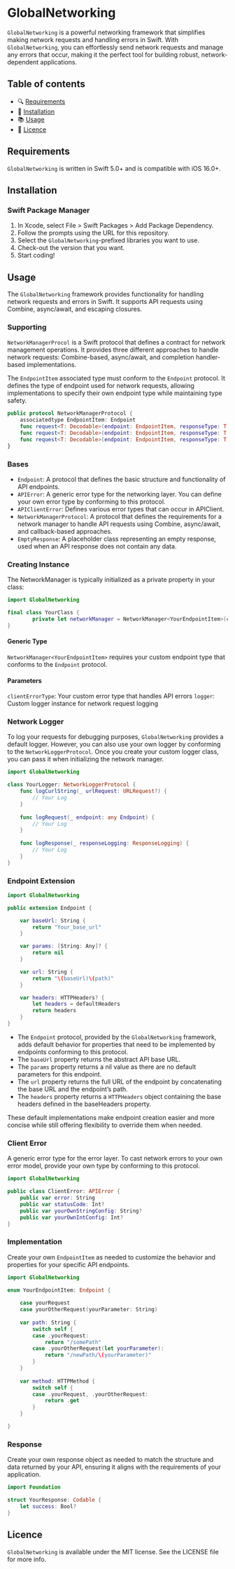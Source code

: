 # GlobalNetworking

`GlobalNetworking` is a powerful networking framework that simplifies making network requests and handling errors in Swift. With `GlobalNetworking`, you can effortlessly send network requests and manage any errors that occur, making it the perfect tool for building robust, network-dependent applications.

## Table of contents
- :mag: [Requirements](#requirements)
- :rocket: [Installation](#installation)
- :books: [Usage](#usage)
- :key: [Licence](#licence)

## Requirements

`GlobalNetworking` is written in Swift 5.0+ and is compatible with iOS 16.0+.

## Installation
### Swift Package Manager

1. In Xcode, select File > Swift Packages > Add Package Dependency.
1. Follow the prompts using the URL for this repository.
1. Select the `GlobalNetworking`-prefixed libraries you want to use.
1. Check-out the version that you want.
1. Start coding!

## Usage

The `GlobalNetworking` framework provides functionality for handling network requests and errors in Swift. It supports API requests using Combine, async/await, and escaping closures.

### Supporting

`NetworkManagerProcol` is a Swift protocol that defines a contract for network management operations. It provides three different approaches to handle network requests: Combine-based, async/await, and completion handler-based implementations.

The `EndpointItem` associated type must conform to the `Endpoint` protocol. It defines the type of endpoint used for network requests, allowing implementations to specify their own endpoint type while maintaining type safety.

```swift
public protocol NetworkManagerProtocol {
    associatedtype EndpointItem: Endpoint
    func request<T: Decodable>(endpoint: EndpointItem, responseType: T.Type) -> AnyPublisher<T, APIClientError>
    func request<T: Decodable>(endpoint: EndpointItem, responseType: T.Type) async throws -> T
    func request<T: Decodable>(endpoint: EndpointItem, responseType: T.Type, completion: @escaping NetworkHandler<T>)
}
```

### Bases

- `Endpoint`: A protocol that defines the basic structure and functionality of API endpoints.
- `APIError`: A generic error type for the networking layer. You can define your own error type by conforming to this protocol.
- `APIClientError`: Defines various error types that can occur in APIClient.
- `NetworkManagerProtocol`: A protocol that defines the requirements for a network manager to handle API requests using Combine, async/await, and callback-based approaches.
- `EmptyResponse`: A placeholder class representing an empty response, used when an API response does not contain any data.

### Creating Instance

The NetworkManager is typically initialized as a private property in your class:

```swift
import GlobalNetworking

final class YourClass {
        private let networkManager = NetworkManager<YourEndpointItem>(clientErrorType: ClientError.self, logger: YourLogger())
}

```

#### Generic Type

`NetworkManager<YourEndpointItem>` requires your custom endpoint type that conforms to the `Endpoint` protocol.

#### Parameters

`clientErrorType`: Your custom error type that handles API errors
`logger`: Custom logger instance for network request logging

### Network Logger

To log your requests for debugging purposes, `GlobalNetworking` provides a default logger. However, you can also use your own logger by conforming to the `NetworkLoggerProtocol`. Once you create your custom logger class, you can pass it when initializing the network manager.

```swift
import GlobalNetworking

class YourLogger: NetworkLoggerProtocol {
    func logCurlString(_ urlRequest: URLRequest?) {
        // Your Log
    }
    
    func logRequest(_ endpoint: any Endpoint) {
        // Your Log
    }
    
    func logResponse(_ responseLogging: ResponseLogging) {
        // Your Log
    }
}

```

### Endpoint Extension

```swift
import GlobalNetworking

public extension Endpoint {

    var baseUrl: String {
        return "Your_base_url"
    }

    var params: [String: Any]? {
        return nil
    }

    var url: String {
        return "\(baseUrl)\(path)"
    }

    var headers: HTTPHeaders? {
        let headers = defaultHeaders
        return headers
    }
}

```
- The `Endpoint` protocol, provided by the `GlobalNetworking` framework, adds default behavior for properties that need to be implemented by endpoints conforming to this protocol.
- The `baseUrl` property returns the abstract API base URL.
- The `params` property returns a nil value as there are no default parameters for this endpoint.
- The `url` property returns the full URL of the endpoint by concatenating the base URL and the endpoint’s path.
- The `headers` property returns a `HTTPHeaders` object containing the base headers defined in the baseHeaders property.

These default implementations make endpoint creation easier and more concise while still offering flexibility to override them when needed.

### Client Error

A generic error type for the error layer. To cast network errors to your own error model, provide your own type by conforming to this protocol.

```swift
import GlobalNetworking

public class ClientError: APIError {
    public var error: String
    public var statusCode: Int?
    public var yourOwnStringConfig: String?
    public var yourOwnIntConfig: Int?
}

```
### Implementation

Create your own `EndpointItem` as needed to customize the behavior and properties for your specific API endpoints.

```swift
import GlobalNetworking

enum YourEndpointItem: Endpoint {
    
    case yourRequest
    case yourOtherRequest(yourParameter: String)
    
    var path: String {
        switch self {
        case .yourRequest:
            return "/somePath"
        case .yourOtherRequest(let yourParameter):
            return "/newPath/\(yourParameter)"
        }
    }
    
    var method: HTTPMethod {
        switch self {
        case .yourRequest, .yourOtherRequest:
            return .get
        }
    }

}

```

### Response 

Create your own response object as needed to match the structure and data returned by your API, ensuring it aligns with the requirements of your application.

```swift
import Foundation

struct YourResponse: Codable {
    let success: Bool?
}

```
## Licence

`GlobalNetworking` is available under the MIT license. See the LICENSE file for more info.
